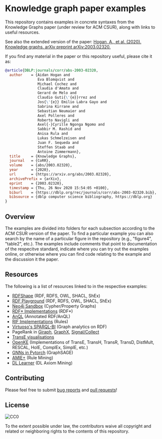 # Knowledge graph paper examples

This repository contains examples in concrete syntaxes from the Knowledge Graphs paper (under review for ACM CSUR), along with links to useful resources.

See also the extended version of the paper: [Hogan, A., et al. (2020). Knowledge graphs. arXiv preprint arXiv:2003.02320.](https://arxiv.org/abs/2003.02320)

If you find any material in the paper or this repository useful, please cite it as:

```bibtex
@article{DBLP:journals/corr/abs-2003-02320,
  author    = {Aidan Hogan and
               Eva Blomqvist and
               Michael Cochez and
               Claudia d'Amato and
               Gerard de Melo and
               Claudio Guti{\'{e}}rrez and
               Jos{\'{e}} Emilio Labra Gayo and
               Sabrina Kirrane and
               Sebastian Neumaier and
               Axel Polleres and
               Roberto Navigli and
               Axel{-}Cyrille Ngonga Ngomo and
               Sabbir M. Rashid and
               Anisa Rula and
               Lukas Schmelzeisen and
               Juan F. Sequeda and
               Steffen Staab and
               Antoine Zimmermann},
  title     = {Knowledge Graphs},
  journal   = {CoRR},
  volume    = {abs/2003.02320},
  year      = {2020},
  url       = {https://arxiv.org/abs/2003.02320},
  archivePrefix = {arXiv},
  eprint    = {2003.02320},
  timestamp = {Thu, 26 Nov 2020 15:54:05 +0100},
  biburl    = {https://dblp.org/rec/journals/corr/abs-2003-02320.bib},
  bibsource = {dblp computer science bibliography, https://dblp.org}
}
```

## Overview

The examples are divided into folders for each subsection according to the ACM CSUR version of the paper.
To find a particular example you can also search by the name of a particular figure in the repository (e.g., "figure4", "table2", etc.).
The examples include comments that point to documentation of the respecitve standard, indicate where you can try out the examples online, or otherwise where you can find code relating to the example and the discussion it the paper.

## Resources

The following is a list of resources linked to in the respective examples:

* [RDFShape](https://rdfshape.weso.es/) (RDF, RDFS, OWL, SHACL, ShEx)
* [RDF Playground](http://rdfplayground.dcc.uchile.cl/) (RDF, RDFS, OWL, SHACL, ShEx)
* [Neo4j Sandbox](https://sandbox.neo4j.com/) (Cypher/Property Graphs)
* [RDF* Implementations](https://github.com/w3c/rdf-star) (RDF*)
* [AnQL](https://github.com/nunolopes/anql) (Annotated RDF/AnQL)
* [RIF Implementations](https://www.w3.org/2005/rules/wiki/Implementations) (Rules)
* [Virtuoso's SPARQL-BI](https://medium.com/virtuoso-blog/graph-analytics-using-virtuosos-sparql-bi-extensions-to-sparql-5e75b4be32b3) (Graph analytics on RDF)
* PageRank in [Giraph](https://github.com/usi-systems/giraph-pagerank), [GraphX](https://spark.apache.org/docs/1.6.1/api/java/org/apache/spark/graphx/lib/PageRank.html), [Signal/Collect](https://uzh.github.io/signal-collect/)
* [TransE visualisations](http://www.ccri.com/2018/06/27/use-transe-effectively/)
* [OpenKE](https://github.com/thunlp/OpenKE) (Implementations of TransE, TransH, TransR, TransD, DistMult, RESCAL, HoIE, ComplEx, SimplE, etc.)
* [GNNs in Pytorch](https://towardsdatascience.com/hands-on-graph-neural-networks-with-pytorch-pytorch-geometric-359487e221a8) (GraphSAGE)
* [AMIE+](https://github.com/samehkamaleldin/amie_plus) (Rule Mining)
* [DL Learner](https://dl-learner.org/) (DL Axiom Mining)

## Contributing

Please feel free to submit [bug reports](https://github.com/knowledge-graphs-tutorial/examples/issues) and [pull requests](https://github.com/knowledge-graphs-tutorial/examples/pulls)!

## License

![CC0](https://licensebuttons.net/p/zero/1.0/88x31.png)

To the extent possible under law, the contributors waive all copyright and related or neighboring rights to the contents of this repository.
